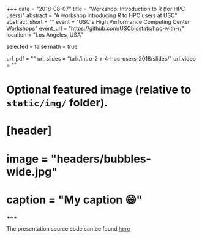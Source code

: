 +++
date = "2018-08-07"
title = "Workshop: Introduction to R (for HPC users)"
abstract = "A workshop introducing R to HPC users at USC"
abstract_short = ""
event = "USC's High Performance Computing Center Workshops"
event_url = "https://github.com/USCbiostats/hpc-with-r/"
location = "Los Angeles, USA"

selected = false
math = true

url_pdf = ""
url_slides = "talk/intro-2-r-4-hpc-users-2018/slides/"
url_video = ""

# Optional featured image (relative to `static/img/` folder).
# [header]
# image = "headers/bubbles-wide.jpg"
# caption = "My caption :smile:"

+++

The presentation source code can be found [here](https://github.com/gvegayon/software-dev/tree/master/happy_scientist/parallel_computing)
